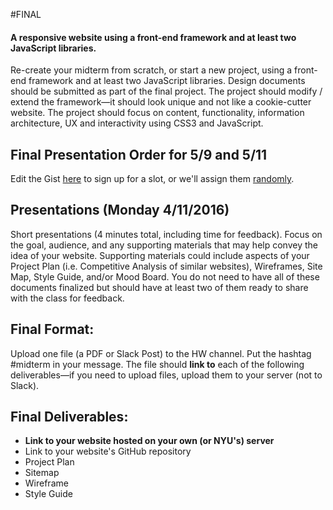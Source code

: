#FINAL

#### A responsive website using a front-end framework and at least two JavaScript libraries.

Re-create your midterm from scratch, or start a new project, using a front-end framework and at least two JavaScript libraries. Design documents should be submitted as part of the final project. The project should modify / extend the framework—it should look unique and not like a cookie-cutter website. The project should focus on content, functionality, information architecture, UX and interactivity using CSS3 and JavaScript.


## Final Presentation Order for 5/9 and 5/11
Edit the Gist [here](https://gist.github.com/therewasaguy/9678d7a43be5093b545f258a921539e7) to sign up for a slot, or we'll assign them [randomly](http://therewasaguy.github.io/dm2193-random/).


## Presentations (Monday 4/11/2016)
Short presentations (4 minutes total, including time for feedback). Focus on the goal, audience, and any supporting materials that may help convey the idea of your website. Supporting materials could include aspects of your Project Plan (i.e. Competitive Analysis of similar websites), Wireframes, Site Map, Style Guide, and/or Mood Board. You do not need to have all of these documents finalized but should have at least two of them ready to share with the class for feedback.

## Final Format:
Upload one file (a PDF or Slack Post) to the HW channel. Put the hashtag #midterm in your message. The file should **link to** each of the following deliverables—if you need to upload files, upload them to your server (not to Slack).


## Final Deliverables:
* **Link to your website hosted on your own (or NYU's) server**
* Link to your website's GitHub repository
* Project Plan
* Sitemap
* Wireframe
* Style Guide